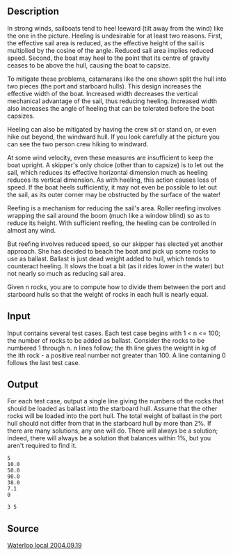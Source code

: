 <h2>Description</h2><p>In strong winds, sailboats tend to heel leeward (tilt away from the wind) like the one in the picture. Heeling is undesirable for at least two reasons. First, the effective sail area is reduced, as the effective height of the sail is multiplied by the cosine of the angle. Reduced sail area implies reduced speed. Second, the boat may heel to the point that its centre of gravity ceases to be above the hull, causing the boat to capsize. 
</p>To mitigate these problems, catamarans like the one shown split the hull into two pieces (the port and starboard hulls). This design increases the effective width of the boat. Increased width decreases the vertical mechanical advantage of the sail, thus reducing heeling. Increased width also increases the angle of heeling that can be tolerated before the boat capsizes. 

Heeling can also be mitigated by having the crew sit or stand on, or even hike out beyond, the windward hull. If you look carefully at the picture you can see the two person crew hiking to windward. 

At some wind velocity, even these measures are insufficient to keep the boat upright. A skipper's only choice (other than to capsize) is to let out the sail, which reduces its effective horizontal dimension much as heeling reduces its vertical dimension. As with heeling, this action causes loss of speed. If the boat heels sufficiently, it may not even be possible to let out the sail, as its outer corner may be obstructed by the surface of the water! 

Reefing is a mechanism for reducing the sail's area. Roller reefing involves wrapping the sail around the boom (much like a window blind) so as to reduce its height. With sufficient reefing, the heeling can be controlled in almost any wind. 

But reefing involves reduced speed, so our skipper has elected yet another approach. She has decided to beach the boat and pick up some rocks to use as ballast. Ballast is just dead weight added to hull, which tends to counteract heeling. It slows the boat a bit (as it rides lower in the water) but not nearly so much as reducing sail area. 

Given n rocks, you are to compute how to divide them between the port and starboard hulls so that the weight of rocks in each hull is nearly equal. 
<h2>Input</h2><p>Input contains several test cases. Each test case begins with 1 &lt; n &lt;= 100; the number of rocks to be added as ballast. Consider the rocks to be numbered 1 through n. n lines follow; the ith line gives the weight in kg of the ith rock - a positive real number not greater than 100. A line containing 0 follows the last test case. </p><h2>Output</h2><p>For each test case, output a single line giving the numbers of the rocks that should be loaded as ballast into the starboard hull. Assume that the other rocks will be loaded into the port hull. The total weight of ballast in the port hull should not differ from that in the starboard hull by more than 2%. If there are many solutions, any one will do. There will always be a solution; indeed, there will always be a solution that balances within 1%, but you aren't required to find it.</p><pre><code class="language-input1">5
10.0
50.0
90.0
38.0
7.1
0
</code></pre><pre><code class="language-output1">3 5
</code></pre><h2>Source</h2><a href="searchproblem?field=source&amp;key=Waterloo+local+2004.09.19">Waterloo local 2004.09.19</a>